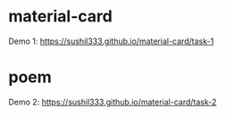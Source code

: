 # material-card
Demo 1: https://sushil333.github.io/material-card/task-1

# poem
Demo 2: https://sushil333.github.io/material-card/task-2
